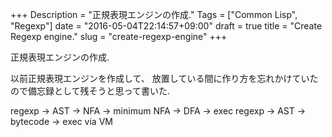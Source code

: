 +++
Description = "正規表現エンジンの作成."
Tags = ["Common Lisp", "Regexp"]
date = "2016-05-04T22:14:57+09:00"
draft = true
title = "Create Regexp engine."
slug = "create-regexp-engine"
+++

正規表現エンジンの作成.

<!--more-->

以前正規表現エンジンを作成して、
放置している間に作り方を忘れかけていたので備忘録として残そうと思って書いた.

regexp -> AST -> NFA -> minimum NFA -> DFA -> exec
regexp -> AST -> bytecode -> exec via VM
